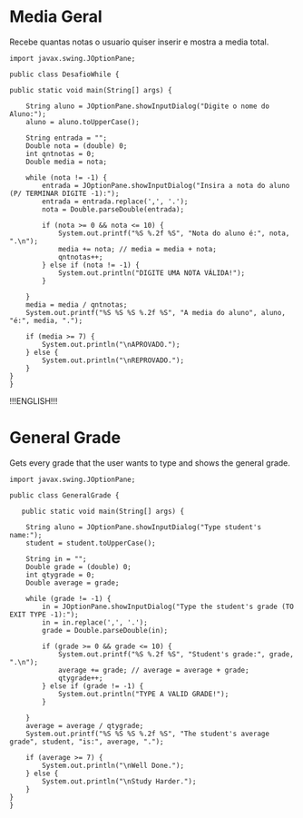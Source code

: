 # Media Geral
 Recebe quantas notas o usuario quiser inserir e mostra a media total.

    import javax.swing.JOptionPane;

    public class DesafioWhile {

	public static void main(String[] args) {

		String aluno = JOptionPane.showInputDialog("Digite o nome do Aluno:");
		aluno = aluno.toUpperCase();

		String entrada = "";
		Double nota = (double) 0;
		int qntnotas = 0;
		Double media = nota;

		while (nota != -1) {
			entrada = JOptionPane.showInputDialog("Insira a nota do aluno (P/ TERMINAR DIGITE -1):");
			entrada = entrada.replace(',', '.');
			nota = Double.parseDouble(entrada);

			if (nota >= 0 && nota <= 10) {
				System.out.printf("%S %.2f %S", "Nota do aluno é:", nota, ".\n");
				media += nota; // media = media + nota;
				qntnotas++;
			} else if (nota != -1) {
				System.out.println("DIGITE UMA NOTA VÁLIDA!");
			}

		}
		media = media / qntnotas;
		System.out.printf("%S %S %S %.2f %S", "A media do aluno", aluno, "é:", media, ".");

		if (media >= 7) {
			System.out.println("\nAPROVADO.");
		} else {
			System.out.println("\nREPROVADO.");
		}
	}
    }

!!!ENGLISH!!!

# General Grade

Gets every grade that the user wants to type and shows the general grade.

    import javax.swing.JOptionPane;

    public class GeneralGrade {

	   public static void main(String[] args) {

		String aluno = JOptionPane.showInputDialog("Type student's name:");
		student = student.toUpperCase();

		String in = "";
		Double grade = (double) 0;
		int qtygrade = 0;
		Double average = grade;

		while (grade != -1) {
			in = JOptionPane.showInputDialog("Type the student's grade (TO EXIT TYPE -1):");
			in = in.replace(',', '.');
			grade = Double.parseDouble(in);

			if (grade >= 0 && grade <= 10) {
				System.out.printf("%S %.2f %S", "Student's grade:", grade, ".\n");
				average += grade; // average = average + grade;
				qtygrade++;
			} else if (grade != -1) {
				System.out.println("TYPE A VALID GRADE!");
			}

		}
		average = average / qtygrade;
		System.out.printf("%S %S %S %.2f %S", "The student's average grade", student, "is:", average, ".");

		if (average >= 7) {
			System.out.println("\nWell Done.");
		} else {
			System.out.println("\nStudy Harder.");
		}
	}
    }
